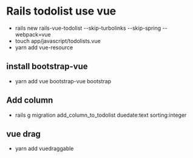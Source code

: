 # Rails todolist use vue

* rails new rails-vue-todolist --skip-turbolinks --skip-spring --webpack=vue
* touch app/javascript/todolists.vue
* yarn add vue-resource

## install bootstrap-vue
* yarn add vue bootstrap-vue bootstrap

## Add column
* rails g migration add_column_to_todolist duedate:text sorting:integer

## vue drag
* yarn add vuedraggable
